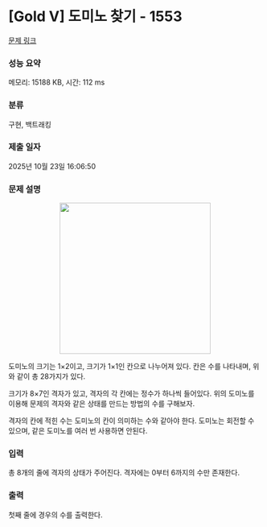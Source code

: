 # [Gold V] 도미노 찾기 - 1553 

[문제 링크](https://www.acmicpc.net/problem/1553) 

### 성능 요약

메모리: 15188 KB, 시간: 112 ms

### 분류

구현, 백트래킹

### 제출 일자

2025년 10월 23일 16:06:50

### 문제 설명

<p style="text-align: center;"><img alt="" src="https://onlinejudgeimages.s3-ap-northeast-1.amazonaws.com/upload/201004/do.png" style="height:300px; width:300px"></p>

<p>도미노의 크기는 1×2이고, 크기가 1×1인 칸으로 나누어져 있다. 칸은 수를 나타내며, 위와 같이 총 28가지가 있다.</p>

<p>크기가 8×7인 격자가 있고, 격자의 각 칸에는 정수가 하나씩 들어있다. 위의 도미노를 이용해 문제의 격자와 같은 상태를 만드는 방법의 수를 구해보자.</p>

<p>격자의 칸에 적힌 수는 도미노의 칸이 의미하는 수와 같아야 한다. 도미노는 회전할 수 있으며, 같은 도미노를 여러 번 사용하면 안된다.</p>

### 입력 

 <p>총 8개의 줄에 격자의 상태가 주어진다. 격자에는 0부터 6까지의 수만 존재한다.</p>

### 출력 

 <p>첫째 줄에 경우의 수를 출력한다.</p>

